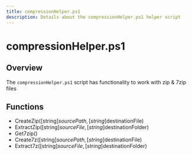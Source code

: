 ```yaml
---
title: compressionHelper.ps1
description: Details about the compressionHelper.ps1 helper script
---
```


# compressionHelper.ps1

## Overview

The `compressionHelper.ps1` script has functionality to work with zip & 7zip files

## Functions

* CreateZip([string]$sourcePath, [string]$destinationFile)
* ExtractZip([string]$sourceFile, [string]$destinationFolder)
* Get7zip()
* Create7z([string]$sourcePath, [string]$destinationFile)
* Extract7z([string]$sourceFile, [string]$destinationFolder)
